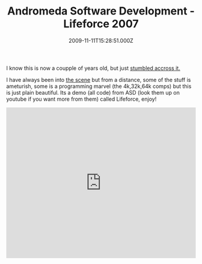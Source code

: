 ﻿---
coverImage: /images/fallback-post-header.png
date: '2009-11-11T15:28:51.000Z'
tags:
  - cool
  - demoscene
  - video
title: Andromeda Software Development - Lifeforce 2007
oldUrl: /art/andromeda-software-development-lifeforce-2007
---

I know this is now a coupple of years old, but just [stumbled accross it.](https://www.pouet.net/prod.php?which=31571)

I have always been into [the scene](https://www.scene.org) but from a distance, some of the stuff is ameturish, some is a programming marvel (the 4k,32k,64k comps) but this is just plain beautiful. Its a demo (all code) from ASD (look them up on youtube if you want more from them) called Lifeforce, enjoy!<!-- more -->

<iframe width="100%" height="400" src="https://www.youtube.com/embed/P0OfkJc711A" frameborder="0" allow="accelerometer; autoplay; clipboard-write; encrypted-media; gyroscope; picture-in-picture" allowfullscreen></iframe>
